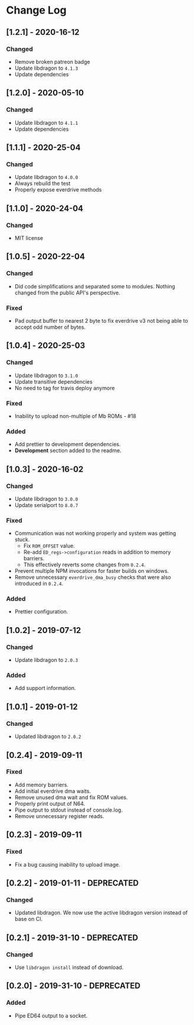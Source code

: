 # Change Log

## [1.2.1] - 2020-16-12

### Changed

- Remove broken patreon badge
- Update libdragon to `4.1.3`
- Update dependencies

## [1.2.0] - 2020-05-10

### Changed

- Update libdragon to `4.1.1`
- Update dependencies

## [1.1.1] - 2020-25-04

### Changed

- Update libdragon to `4.0.0`
- Always rebuild the test
- Properly expose everdrive methods

## [1.1.0] - 2020-24-04

### Changed

- MIT license

## [1.0.5] - 2020-22-04

### Changed

- Did code simplifications and separated some to modules. Nothing changed from the public API's perspective.

### Fixed

- Pad output buffer to nearest 2 byte to fix everdrive v3 not being able to accept odd number of bytes.

## [1.0.4] - 2020-25-03

### Changed

- Update libdragon to `3.1.0`
- Update transitive dependencies
- No need to tag for travis deploy anymore

### Fixed

- Inability to upload non-multiple of Mb ROMs - #18

### Added

- Add prettier to development dependencies.
- **Development** section added to the readme.

## [1.0.3] - 2020-16-02

### Changed

- Update libdragon to `3.0.0`
- Update serialport to `8.0.7`

### Fixed

- Communication was not working properly and system was getting stuck.
  - Fix `ROM_OFFSET` value.
  - Re-add `ED_regs->configuration` reads in addition to memory barriers.
  - This effectively reverts some changes from `0.2.4`.
- Prevent multiple NPM invocations for faster builds on windows.
- Remove unnecessary `everdrive_dma_busy` checks that were also introduced in `0.2.4`.

### Added

- Prettier configuration.

## [1.0.2] - 2019-07-12

### Changed

- Update libdragon to `2.0.3`

### Added

- Add support information.

## [1.0.1] - 2019-01-12

### Changed

- Updated libdragon to `2.0.2`

## [0.2.4] - 2019-09-11

### Fixed

- Add memory barriers.
- Add initial everdrive dma waits.
- Remove unused dma wait and fix ROM values.
- Properly print output of N64.
- Pipe output to stdout instead of console.log.
- Remove unnecessary register reads.

## [0.2.3] - 2019-09-11

### Fixed

- Fix a bug causing inability to upload image.

## [0.2.2] - 2019-01-11 - DEPRECATED

### Changed

- Updated libdragon. We now use the active libdragon version instead of base on CI.

## [0.2.1] - 2019-31-10 - DEPRECATED

### Changed

- Use `libdragon install` instead of download.

## [0.2.0] - 2019-31-10 - DEPRECATED

### Added

- Pipe ED64 output to a socket.
